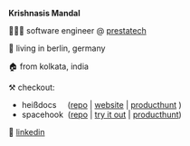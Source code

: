 **Krishnasis Mandal**

👨🏽‍💻 software engineer @ [prestatech](https://prestatech.com/)

📍 living in berlin, germany

🏠 from kolkata, india

⚒️ checkout:
 - heißdocs&nbsp;&nbsp;&nbsp;&nbsp;&nbsp;([repo](https://github.com/krishnasism/heissdocs) | [website](https://heissdocs.com/) | [producthunt](https://www.producthunt.com/posts/heissdocs)&nbsp;)
 - spacehook&nbsp;&nbsp;([repo](https://github.com/krishnasism/spacehook) | [try it out](https://deta.space/discovery/@krishnasism/spacehook) | [producthunt](https://www.producthunt.com/posts/spacehook-2))

💬 [linkedin](https://www.linkedin.com/in/krishnasis/)
